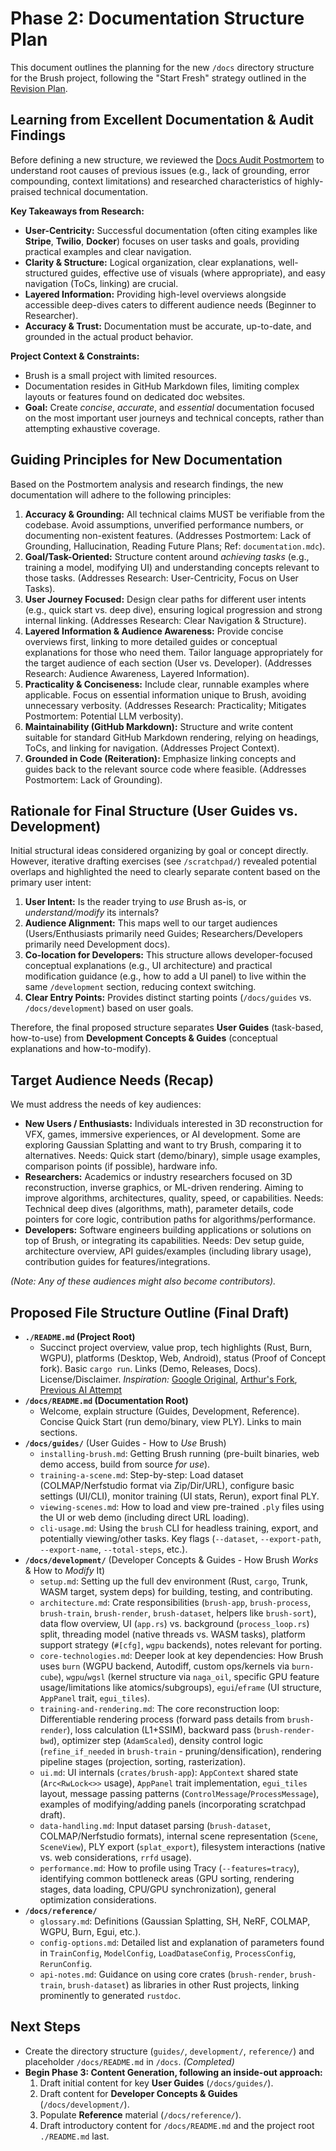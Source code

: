 # Phase 2: Documentation Structure Plan

This document outlines the planning for the new `/docs` directory structure for the Brush project, following the "Start Fresh" strategy outlined in the [Revision Plan](./docs-post-audit-revisions-plan-gemini.md).

## Learning from Excellent Documentation & Audit Findings

Before defining a new structure, we reviewed the [Docs Audit Postmortem](./docs-audit-postmortem-gemini.md) to understand root causes of previous issues (e.g., lack of grounding, error compounding, context limitations) and researched characteristics of highly-praised technical documentation.

**Key Takeaways from Research:**

*   **User-Centricity:** Successful documentation (often citing examples like **Stripe**, **Twilio**, **Docker**) focuses on user tasks and goals, providing practical examples and clear navigation.
*   **Clarity & Structure:** Logical organization, clear explanations, well-structured guides, effective use of visuals (where appropriate), and easy navigation (ToCs, linking) are crucial.
*   **Layered Information:** Providing high-level overviews alongside accessible deep-dives caters to different audience needs (Beginner to Researcher).
*   **Accuracy & Trust:** Documentation must be accurate, up-to-date, and grounded in the actual product behavior.

**Project Context & Constraints:**
*   Brush is a small project with limited resources.
*   Documentation resides in GitHub Markdown files, limiting complex layouts or features found on dedicated doc websites.
*   **Goal:** Create *concise*, *accurate*, and *essential* documentation focused on the most important user journeys and technical concepts, rather than attempting exhaustive coverage.

## Guiding Principles for New Documentation

Based on the Postmortem analysis and research findings, the new documentation will adhere to the following principles:

1.  **Accuracy & Grounding:** All technical claims MUST be verifiable from the codebase. Avoid assumptions, unverified performance numbers, or documenting non-existent features. (Addresses Postmortem: Lack of Grounding, Hallucination, Reading Future Plans; Ref: `documentation.mdc`).
2.  **Goal/Task-Oriented:** Structure content around *achieving tasks* (e.g., training a model, modifying UI) and understanding concepts relevant to those tasks. (Addresses Research: User-Centricity, Focus on User Tasks).
3.  **User Journey Focused:** Design clear paths for different user intents (e.g., quick start vs. deep dive), ensuring logical progression and strong internal linking. (Addresses Research: Clear Navigation & Structure).
4.  **Layered Information & Audience Awareness:** Provide concise overviews first, linking to more detailed guides or conceptual explanations for those who need them. Tailor language appropriately for the target audience of each section (User vs. Developer). (Addresses Research: Audience Awareness, Layered Information).
5.  **Practicality & Conciseness:** Include clear, runnable examples where applicable. Focus on essential information unique to Brush, avoiding unnecessary verbosity. (Addresses Research: Practicality; Mitigates Postmortem: Potential LLM verbosity).
6.  **Maintainability (GitHub Markdown):** Structure and write content suitable for standard GitHub Markdown rendering, relying on headings, ToCs, and linking for navigation. (Addresses Project Context).
7.  **Grounded in Code (Reiteration):** Emphasize linking concepts and guides back to the relevant source code where feasible. (Addresses Postmortem: Lack of Grounding).

## Rationale for Final Structure (User Guides vs. Development)

Initial structural ideas considered organizing by goal or concept directly. However, iterative drafting exercises (see `/scratchpad/`) revealed potential overlaps and highlighted the need to clearly separate content based on the primary user intent:

1.  **User Intent:** Is the reader trying to *use* Brush as-is, or *understand/modify* its internals?
2.  **Audience Alignment:** This maps well to our target audiences (Users/Enthusiasts primarily need Guides; Researchers/Developers primarily need Development docs).
3.  **Co-location for Developers:** This structure allows developer-focused conceptual explanations (e.g., UI architecture) and practical modification guidance (e.g., how to add a UI panel) to live within the same `/development` section, reducing context switching.
4.  **Clear Entry Points:** Provides distinct starting points (`/docs/guides` vs. `/docs/development`) based on user goals.

Therefore, the final proposed structure separates **User Guides** (task-based, how-to-use) from **Development Concepts & Guides** (conceptual explanations and how-to-modify).

## Target Audience Needs (Recap)

We must address the needs of key audiences:

*   **New Users / Enthusiasts:** Individuals interested in 3D reconstruction for VFX, games, immersive experiences, or AI development. Some are exploring Gaussian Splatting and want to try Brush, comparing it to alternatives. Needs: Quick start (demo/binary), simple usage examples, comparison points (if possible), hardware info.
*   **Researchers:** Academics or industry researchers focused on 3D reconstruction, inverse graphics, or ML-driven rendering. Aiming to improve algorithms, architectures, quality, speed, or capabilities. Needs: Technical deep dives (algorithms, math), parameter details, code pointers for core logic, contribution paths for algorithms/performance.
*   **Developers:** Software engineers building applications or solutions on top of Brush, or integrating its capabilities. Needs: Dev setup guide, architecture overview, API guides/examples (including library usage), contribution guides for features/integrations.

*(Note: Any of these audiences might also become contributors).* 

## Proposed File Structure Outline (Final Draft)

*   **`./README.md` (Project Root)**
    *   Succinct project overview, value prop, tech highlights (Rust, Burn, WGPU), platforms (Desktop, Web, Android), status (Proof of Concept fork). Basic `cargo run`. Links (Demo, Releases, Docs). License/Disclaimer. *Inspiration:* [Google Original](https://github.com/google-research/google-research/blob/master/brush_splat/README.md), [Arthur's Fork](https://github.com/ArthurBrussee/brush/blob/main/README.md), [Previous AI Attempt](https://github.com/seahorse-ai-ryan/brush/blob/gemini-docs/README.md)
*   **`/docs/README.md` (Documentation Root)**
    *   Welcome, explain structure (Guides, Development, Reference). Concise Quick Start (run demo/binary, view PLY). Links to main sections.
*   **`/docs/guides/`** (User Guides - How to *Use* Brush)
    *   `installing-brush.md`: Getting Brush running (pre-built binaries, web demo access, build from source *for use*).
    *   `training-a-scene.md`: Step-by-step: Load dataset (COLMAP/Nerfstudio format via Zip/Dir/URL), configure basic settings (UI/CLI), monitor training (UI stats, Rerun), export final PLY.
    *   `viewing-scenes.md`: How to load and view pre-trained `.ply` files using the UI or web demo (including direct URL loading).
    *   `cli-usage.md`: Using the `brush` CLI for headless training, export, and potentially viewing/other tasks. Key flags (`--dataset`, `--export-path`, `--export-name`, `--total-steps`, etc.).
*   **`/docs/development/`** (Developer Concepts & Guides - How Brush *Works* & How to *Modify* It)
    *   `setup.md`: Setting up the full dev environment (Rust, `cargo`, Trunk, WASM target, system deps) for building, testing, and contributing.
    *   `architecture.md`: Crate responsibilities (`brush-app`, `brush-process`, `brush-train`, `brush-render`, `brush-dataset`, helpers like `brush-sort`), data flow overview, UI (`app.rs`) vs. background (`process_loop.rs`) split, threading model (native threads vs. WASM tasks), platform support strategy (`#[cfg]`, `wgpu` backends), notes relevant for porting.
    *   `core-technologies.md`: Deeper look at key dependencies: How Brush uses `burn` (WGPU backend, Autodiff, custom ops/kernels via `burn-cube`), `wgpu`/`wgsl` (kernel structure via `naga_oil`, specific GPU feature usage/limitations like atomics/subgroups), `egui`/`eframe` (UI structure, `AppPanel` trait, `egui_tiles`).
    *   `training-and-rendering.md`: The core reconstruction loop: Differentiable rendering process (forward pass details from `brush-render`), loss calculation (L1+SSIM), backward pass (`brush-render-bwd`), optimizer step (`AdamScaled`), density control logic (`refine_if_needed` in `brush-train` - pruning/densification), rendering pipeline stages (projection, sorting, rasterization).
    *   `ui.md`: UI internals (`crates/brush-app`): `AppContext` shared state (`Arc<RwLock<>>` usage), `AppPanel` trait implementation, `egui_tiles` layout, message passing patterns (`ControlMessage`/`ProcessMessage`), examples of modifying/adding panels (incorporating scratchpad draft).
    *   `data-handling.md`: Input dataset parsing (`brush-dataset`, COLMAP/Nerfstudio formats), internal scene representation (`Scene`, `SceneView`), PLY export (`splat_export`), filesystem interactions (native vs. web considerations, `rrfd` usage).
    *   `performance.md`: How to profile using Tracy (`--features=tracy`), identifying common bottleneck areas (GPU sorting, rendering stages, data loading, CPU/GPU synchronization), general optimization considerations.
*   **`/docs/reference/`**
    *   `glossary.md`: Definitions (Gaussian Splatting, SH, NeRF, COLMAP, WGPU, Burn, Egui, etc.).
    *   `config-options.md`: Detailed list and explanation of parameters found in `TrainConfig`, `ModelConfig`, `LoadDataseConfig`, `ProcessConfig`, `RerunConfig`.
    *   `api-notes.md`: Guidance on using core crates (`brush-render`, `brush-train`, `brush-dataset`) as libraries in other Rust projects, linking prominently to generated `rustdoc`.

## Next Steps

*   Create the directory structure (`guides/`, `development/`, `reference/`) and placeholder `/docs/README.md` in `/docs`. *(Completed)*
*   **Begin Phase 3: Content Generation, following an inside-out approach:**
    1.  Draft initial content for key **User Guides** (`/docs/guides/`).
    2.  Draft content for **Developer Concepts & Guides** (`/docs/development/`).
    3.  Populate **Reference** material (`/docs/reference/`).
    4.  Draft introductory content for `/docs/README.md` and the project root `./README.md` last. 